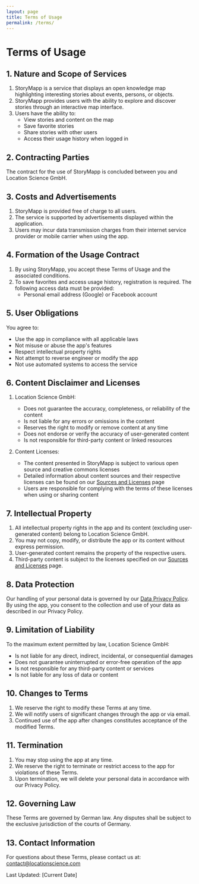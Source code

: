 ```yaml
---
layout: page
title: Terms of Usage
permalink: /terms/
---
```


# Terms of Usage

## 1. Nature and Scope of Services

1. StoryMapp is a service that displays an open knowledge map highlighting interesting stories about events, persons, or objects.
2. StoryMapp provides users with the ability to explore and discover stories through an interactive map interface.
3. Users have the ability to:
   - View stories and content on the map
   - Save favorite stories
   - Share stories with other users
   - Access their usage history when logged in

## 2. Contracting Parties

The contract for the use of StoryMapp is concluded between you and Location Science GmbH.

## 3. Costs and Advertisements

1. StoryMapp is provided free of charge to all users.
2. The service is supported by advertisements displayed within the application.
3. Users may incur data transmission charges from their internet service provider or mobile carrier when using the app.

## 4. Formation of the Usage Contract

1. By using StoryMapp, you accept these Terms of Usage and the associated conditions.
2. To save favorites and access usage history, registration is required. The following access data must be provided:
   - Personal email address (Google) or Facebook account

## 5. User Obligations

You agree to:
- Use the app in compliance with all applicable laws
- Not misuse or abuse the app's features
- Respect intellectual property rights
- Not attempt to reverse engineer or modify the app
- Not use automated systems to access the service

## 6. Content Disclaimer and Licenses

1. Location Science GmbH:
   - Does not guarantee the accuracy, completeness, or reliability of the content
   - Is not liable for any errors or omissions in the content
   - Reserves the right to modify or remove content at any time
   - Does not endorse or verify the accuracy of user-generated content
   - Is not responsible for third-party content or linked resources

2. Content Licenses:
   - The content presented in StoryMapp is subject to various open source and creative commons licenses
   - Detailed information about content sources and their respective licenses can be found on our [Sources and Licenses](/attribution/) page
   - Users are responsible for complying with the terms of these licenses when using or sharing content

## 7. Intellectual Property

1. All intellectual property rights in the app and its content (excluding user-generated content) belong to Location Science GmbH.
2. You may not copy, modify, or distribute the app or its content without express permission.
3. User-generated content remains the property of the respective users.
4. Third-party content is subject to the licenses specified on our [Sources and Licenses](/attribution/) page.

## 8. Data Protection

Our handling of your personal data is governed by our [Data Privacy Policy](/privacy/). By using the app, you consent to the collection and use of your data as described in our Privacy Policy.

## 9. Limitation of Liability

To the maximum extent permitted by law, Location Science GmbH:
- Is not liable for any direct, indirect, incidental, or consequential damages
- Does not guarantee uninterrupted or error-free operation of the app
- Is not responsible for any third-party content or services
- Is not liable for any loss of data or content

## 10. Changes to Terms

1. We reserve the right to modify these Terms at any time.
2. We will notify users of significant changes through the app or via email.
3. Continued use of the app after changes constitutes acceptance of the modified Terms.

## 11. Termination

1. You may stop using the app at any time.
2. We reserve the right to terminate or restrict access to the app for violations of these Terms.
3. Upon termination, we will delete your personal data in accordance with our Privacy Policy.

## 12. Governing Law

These Terms are governed by German law. Any disputes shall be subject to the exclusive jurisdiction of the courts of Germany.

## 13. Contact Information

For questions about these Terms, please contact us at:
[contact@locationscience.com](mailto:contact@locationscience.com) 

Last Updated: [Current Date] 
